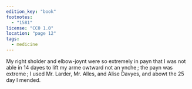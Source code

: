 ```yaml
---
edition_key: "book"
footnotes:
  - "1581"
license: "CC0 1.0"
location: "page 12"
tags:
  - medicine
---
```

My right
sholder and elbow-joynt were so extremely in payn that I was
not able in 14 dayes to lift my arme owtward not an ynche ; the
payn was extreme ; I used Mr. Larder, Mr. Alles, and Alise
Davyes, and abowt the 25 day I mended.
